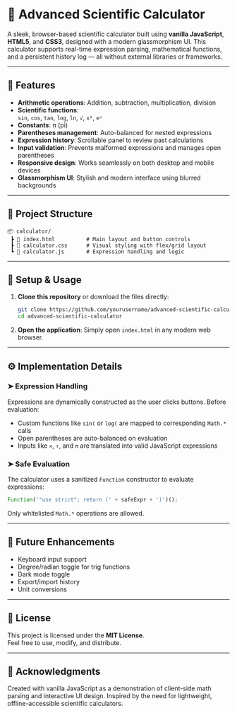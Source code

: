 # 🧮 Advanced Scientific Calculator

A sleek, browser-based scientific calculator built using **vanilla JavaScript**, **HTML5**, and **CSS3**, designed with a modern glassmorphism UI. This calculator supports real-time expression parsing, mathematical functions, and a persistent history log — all without external libraries or frameworks.

---

## 🚀 Features

- **Arithmetic operations**: Addition, subtraction, multiplication, division
- **Scientific functions**:  
  `sin`, `cos`, `tan`, `log`, `ln`, `√`, `x²`, `eˣ`
- **Constants**: π (pi)
- **Parentheses management**: Auto-balanced for nested expressions
- **Expression history**: Scrollable panel to review past calculations
- **Input validation**: Prevents malformed expressions and manages open parentheses
- **Responsive design**: Works seamlessly on both desktop and mobile devices
- **Glassmorphism UI**: Stylish and modern interface using blurred backgrounds

---

## 📁 Project Structure

```
📦 calculator/
 ┣ 📄 index.html          # Main layout and button controls
 ┣ 📄 calculator.css      # Visual styling with flex/grid layout
 ┗ 📄 calculator.js       # Expression handling and logic
```

---

## 🔧 Setup & Usage

1. **Clone this repository** or download the files directly:
   ```bash
   git clone https://github.com/yourusername/advanced-scientific-calculator.git
   cd advanced-scientific-calculator
   ```

2. **Open the application**:
   Simply open `index.html` in any modern web browser.

---

## ⚙️ Implementation Details

### ➤ Expression Handling

Expressions are dynamically constructed as the user clicks buttons. Before evaluation:

- Custom functions like `sin(` or `log(` are mapped to corresponding `Math.*` calls
- Open parentheses are auto-balanced on evaluation
- Inputs like `×`, `÷`, and `π` are translated into valid JavaScript expressions

### ➤ Safe Evaluation

The calculator uses a sanitized `Function` constructor to evaluate expressions:

```javascript
Function('"use strict"; return (' + safeExpr + ')')();
```

Only whitelisted `Math.*` operations are allowed.

---

## 📌 Future Enhancements

- Keyboard input support
- Degree/radian toggle for trig functions
- Dark mode toggle
- Export/import history
- Unit conversions

---

## 📄 License

This project is licensed under the **MIT License**.  
Feel free to use, modify, and distribute.

---

## 🙌 Acknowledgments

Created with vanilla JavaScript as a demonstration of client-side math parsing and interactive UI design. Inspired by the need for lightweight, offline-accessible scientific calculators.